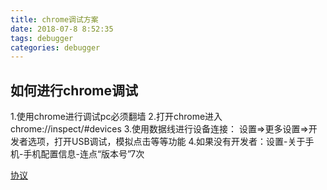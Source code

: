 ```yaml
---
title: chrome调试方案
date: 2018-07-8 8:52:35
tags: debugger
categories: debugger
---
```



<div><!-- more--></div>


## 如何进行chrome调试

1.使用chrome进行调试pc必须翻墙
2.打开chrome进入chrome://inspect/#devices
3.使用数据线进行设备连接：
设置=>更多设置=>开发者选项，打开USB调试，模拟点击等等功能
4.如果没有开发者：设置-关于手机-手机配置信息-连点“版本号”7次

[协议](https://deskid.github.io/2018/04/02/h5-debug/)


